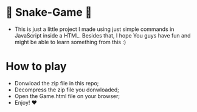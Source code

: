 ﻿# 🐍 Snake-Game 🐍

- This is just a little project I made using just simple commands in JavaScript inside a HTML. Besides that, I hope You guys have fun and might be able to learn something from this :)

<h1>How to play</h1>

- Donwload the zip file in this repo;
- Decompress the zip file you donwloaded;
- Open the Game.html file on your browser;
- Enjoy! ❤️

